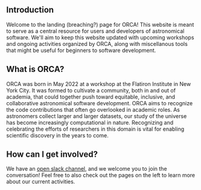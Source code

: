 ## Introduction

Welcome to the landing (breaching?) page for ORCA! This website is meant to serve as a central resource for users and developers of astronomical software. We'll aim to keep this website updated with upcoming workshops and ongoing activities organized by ORCA, along with miscellanous tools that might be useful for beginners to software development.

## What is ORCA?

ORCA was born in May 2022 at a workshop at the Flatiron Institute in New York City. It was formed to cultivate a community, both in and out of academia, that could together push toward equitable, inclusive, and collaborative astronomical software development. ORCA aims to recognize the code contributions that often go overlooked in academic roles. As astronomers collect larger and larger datasets, our study of the universe has become increasingly computational in nature. Recognizing and celebrating the efforts of researchers in this domain is vital for enabling scientific discovery in the years to come.

## How can I get involved? 

We have an [open slack channel](https://join.slack.com/t/astronomicals-nhs1311/shared_invite/zt-19gf6sbas-MQpgqHcG3Kgqvu90blp1UQ), and we welcome you to join the conversation! Feel free to also check out the pages on the left to learn more about our current activities.
